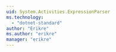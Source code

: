 ```yaml
---
uid: System.Activities.ExpressionParser
ms.technology: 
  - "dotnet-standard"
author: "Erikre"
ms.author: "erikre"
manager: "erikre"
---
```

